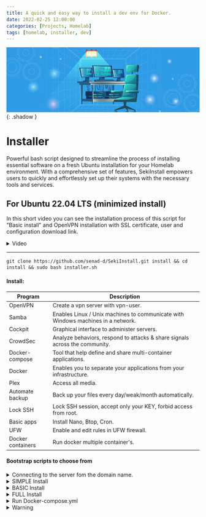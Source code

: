 ```yaml
---
title: A quick and easy way to install a dev env for Docker.
date: 2022-02-25 12:00:00
categories: [Projects, Homelab]
tags: [homelab, installer, dev]
---
```

<script defer data-domain="senad-d.github.io" src="https://plus.seki.ink/js/script.js"></script>
![](https://github.com/senad-d/senad-d.github.io/blob/main/_media/images/homelab-banner.jpeg?raw=true){: .shadow }

# Installer

Powerful bash script designed to streamline the process of installing essential software on a fresh Ubuntu installation for your Homelab environment. With a comprehensive set of features, SekiInstall empowers users to quickly and effortlessly set up their systems with the necessary tools and services.

## For Ubuntu 22.04 LTS (minimized install)

In this short video you can see the installation process of this script for "Basic install" and OpenVPN installation with SSL certificate, user and configuration download link.


<details><summary> Video </summary>

<div style="max-width: 100%; max-height: auto;">
  <video controls style="width: 100%; height: auto;">
    <source src="https://user-images.githubusercontent.com/96924112/181740725-fa98c0fc-8bf5-4bef-994c-c06c902b84a8.mp4" type="video/mp4">
    Your browser does not support the video tag.
  </video>
</div>

</details>

---

```shell
git clone https://github.com/senad-d/SekiInstall.git install && cd install && sudo bash installer.sh
```

#### Install: 

| Program | Description |
| --- | --- |
| OpenVPN | Create a vpn server with vpn-user. |
| Samba | Enables Linux / Unix machines to communicate with Windows machines in a network. |
| Cockpit | Graphical interface to administer servers. |
| CrowdSec | Analyze behaviors, respond to attacks & share signals across the community. |
| Docker-compose | Tool that help define and share multi-container applications. |
| Docker | Enables you to separate your applications from your infrastructure. |
| Plex | Access all media. |
| Automate backup | Back up your files every day/weak/month automatically. |
| Lock SSH | Lock SSH session, accept only your KEY, forbid access from root. |
| Basic apps | Install Nano, Btop, Cron. |
| UFW | Enable and edit rules in UFW firewall. |
| Docker containers | Run docker multiple container's. |

#### Bootstrap scripts to choose from

<details><summary>Connecting to the server fom the domain name.</summary>
<p>

To be able to connect to yor home you need to do additional steps.
<br>
  - In the router you need to port forward ports 80, 443 and 22 (or use DMZ).
<br>
  - Buy domain name (I use namecheap.com).
<br>
  - Create account and connect your domain name to cloudflare.com for more security.
<br>
  - Configure NginxProxyMenager to point po the specific services and add a free SSL certificate.

</p>
</details>

<details><summary>SIMPLE Install</summary>
<p>

Create environment for docker containers.

  - Nano
<br>
  - Btop
<br>
  - Cron
<br>
  - Docker

</p>
</details>


<details><summary>BASIC Install</summary>
<p>

Create environment for docker containers with basic protection and monitoring.

  - Nano
<br>
  - Btop
<br>
  - Cron
<br>
  - Docker
<br>
  - Crowdsec
<br>
  - Cockpit
<br>
  - UFW

</p>
</details>


<details><summary>FULL Install</summary>
<p>

Create environment for docker containers with file sharing, media sharing, basic protection and monitoring.

  - Nano
<br>
  - Btop
<br>
  - Cron
<br>
  - Docker
<br>
  - Crowdsec
<br>
  - Cockpit
<br>
  - UFW
<br>
  - Samba
<br>
  - Plex

</p>
</details>

<details><summary>Run Docker-compose.yml</summary>
<p>

Run Docker images. (Start with Basic or Full install first.)
  <br>
  - Portainer
  <br>
  - Nginx
  <br>
  - Homer
  <br>
  - Grafana
  <br>
  - Prometheus
  <br>
  - Speedtest
  <br>
  - Qbittorrent
  <br>
  - Jackett
  <br>
  - Radarr
  <br>
  - Sonarr
  <br>
  - Filebrowser
  <br>
  - VSCode
  <br>
  - Matomo
  <br>
  - Wireguard
  <br>
  - MariaDB
  <br>
  - Node_exporter
  <br>
  - Cadvisor
  <br>
  - Cloudflare-ddns
  <br>
  - Watchtower

</p>
</details>

<details><summary>Warning</summary>
<p>

⚠️ Please beware that products can change over time.

I do my best to keep up with the latest changes and releases, but please understand that this won’t always be the case.

</p>
</details>